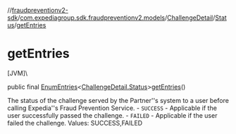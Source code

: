 //[fraudpreventionv2-sdk](../../../../index.md)/[com.expediagroup.sdk.fraudpreventionv2.models](../../index.md)/[ChallengeDetail](../index.md)/[Status](index.md)/[getEntries](get-entries.md)

# getEntries

[JVM]\

public final [EnumEntries](https://kotlinlang.org/api/latest/jvm/stdlib/kotlin.enums/-enum-entries/index.html)&lt;[ChallengeDetail.Status](index.md)&gt;[getEntries](get-entries.md)()

The status of the challenge served by the Partner''s system to a user before calling Expedia''s Fraud Prevention Service. - `SUCCESS` - Applicable if the user successfully passed the challenge. - `FAILED` - Applicable if the user failed the challenge. Values: SUCCESS,FAILED
